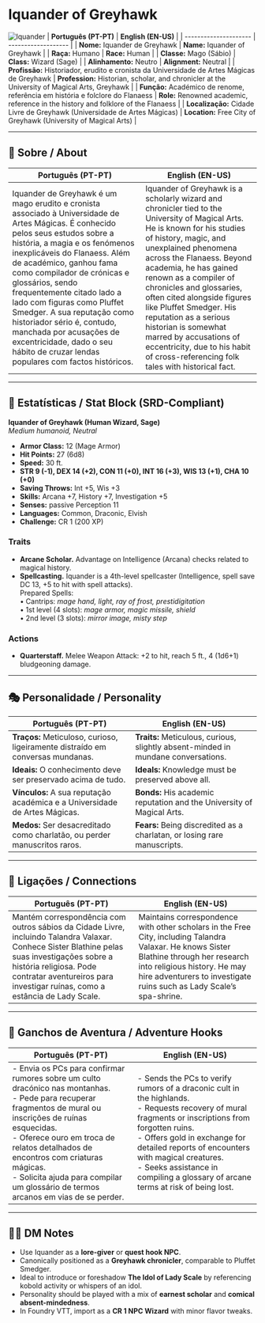 
# Iquander of Greyhawk

![Iquander](assets/npc/npc_blank.png)
| **Português (PT-PT)** | **English (EN-US)** |
| --------------------- | ------------------- |
| **Nome:** Iquander de Greyhawk | **Name:** Iquander of Greyhawk |
| **Raça:** Humano | **Race:** Human |
| **Classe:** Mago (Sábio) | **Class:** Wizard (Sage) |
| **Alinhamento:** Neutro | **Alignment:** Neutral |
| **Profissão:** Historiador, erudito e cronista da Universidade de Artes Mágicas de Greyhawk | **Profession:** Historian, scholar, and chronicler at the University of Magical Arts, Greyhawk |
| **Função:** Académico de renome, referência em história e folclore do Flanaess | **Role:** Renowned academic, reference in the history and folklore of the Flanaess |
| **Localização:** Cidade Livre de Greyhawk (Universidade de Artes Mágicas) | **Location:** Free City of Greyhawk (University of Magical Arts) |

---

## 📖 Sobre / About

| **Português (PT-PT)** | **English (EN-US)** |
| --------------------- | ------------------- |
| Iquander de Greyhawk é um mago erudito e cronista associado à Universidade de Artes Mágicas. É conhecido pelos seus estudos sobre a história, a magia e os fenómenos inexplicáveis do Flanaess. Além de académico, ganhou fama como compilador de crónicas e glossários, sendo frequentemente citado lado a lado com figuras como Pluffet Smedger. A sua reputação como historiador sério é, contudo, manchada por acusações de excentricidade, dado o seu hábito de cruzar lendas populares com factos históricos. | Iquander of Greyhawk is a scholarly wizard and chronicler tied to the University of Magical Arts. He is known for his studies of history, magic, and unexplained phenomena across the Flanaess. Beyond academia, he has gained renown as a compiler of chronicles and glossaries, often cited alongside figures like Pluffet Smedger. His reputation as a serious historian is somewhat marred by accusations of eccentricity, due to his habit of cross-referencing folk tales with historical fact. |

---

## 🧩 Estatísticas / Stat Block (SRD-Compliant)

**Iquander of Greyhawk (Human Wizard, Sage)**  
*Medium humanoid, Neutral*

- **Armor Class:** 12 (Mage Armor)  
- **Hit Points:** 27 (6d8)  
- **Speed:** 30 ft.  
- **STR 9 (-1), DEX 14 (+2), CON 11 (+0), INT 16 (+3), WIS 13 (+1), CHA 10 (+0)**  
- **Saving Throws:** Int +5, Wis +3  
- **Skills:** Arcana +7, History +7, Investigation +5  
- **Senses:** passive Perception 11  
- **Languages:** Common, Draconic, Elvish  
- **Challenge:** CR 1 (200 XP)  

### Traits
- **Arcane Scholar.** Advantage on Intelligence (Arcana) checks related to magical history.  
- **Spellcasting.** Iquander is a 4th-level spellcaster (Intelligence, spell save DC 13, +5 to hit with spell attacks).  
Prepared Spells:  
• Cantrips: *mage hand, light, ray of frost, prestidigitation*  
• 1st level (4 slots): *mage armor, magic missile, shield*  
• 2nd level (3 slots): *mirror image, misty step*  

### Actions
- **Quarterstaff.** Melee Weapon Attack: +2 to hit, reach 5 ft., 4 (1d6+1) bludgeoning damage.  

---

## 🎭 Personalidade / Personality

| **Português (PT-PT)** | **English (EN-US)** |
| --------------------- | ------------------- |
| **Traços:** Meticuloso, curioso, ligeiramente distraído em conversas mundanas. | **Traits:** Meticulous, curious, slightly absent-minded in mundane conversations. |
| **Ideais:** O conhecimento deve ser preservado acima de tudo. | **Ideals:** Knowledge must be preserved above all. |
| **Vínculos:** A sua reputação académica e a Universidade de Artes Mágicas. | **Bonds:** His academic reputation and the University of Magical Arts. |
| **Medos:** Ser desacreditado como charlatão, ou perder manuscritos raros. | **Fears:** Being discredited as a charlatan, or losing rare manuscripts. |

---

## 🔗 Ligações / Connections

| **Português (PT-PT)** | **English (EN-US)** |
| --------------------- | ------------------- |
| Mantém correspondência com outros sábios da Cidade Livre, incluindo Talandra Valaxar. Conhece Sister Blathine pelas suas investigações sobre a história religiosa. Pode contratar aventureiros para investigar ruínas, como a estância de Lady Scale. | Maintains correspondence with other scholars in the Free City, including Talandra Valaxar. He knows Sister Blathine through her research into religious history. He may hire adventurers to investigate ruins such as Lady Scale’s spa-shrine. |

---

## 🎲 Ganchos de Aventura / Adventure Hooks

| **Português (PT-PT)** | **English (EN-US)** |
| --------------------- | ------------------- |
| - Envia os PCs para confirmar rumores sobre um culto dracónico nas montanhas.<br>- Pede para recuperar fragmentos de mural ou inscrições de ruínas esquecidas.<br>- Oferece ouro em troca de relatos detalhados de encontros com criaturas mágicas.<br>- Solicita ajuda para compilar um glossário de termos arcanos em vias de se perder. | - Sends the PCs to verify rumors of a draconic cult in the highlands.<br>- Requests recovery of mural fragments or inscriptions from forgotten ruins.<br>- Offers gold in exchange for detailed reports of encounters with magical creatures.<br>- Seeks assistance in compiling a glossary of arcane terms at risk of being lost. |

---

## 🧑‍💻 DM Notes

- Use Iquander as a **lore-giver** or **quest hook NPC**.  
- Canonically positioned as a **Greyhawk chronicler**, comparable to Pluffet Smedger.  
- Ideal to introduce or foreshadow **The Idol of Lady Scale** by referencing kobold activity or whispers of an idol.  
- Personality should be played with a mix of **earnest scholar** and **comical absent-mindedness**.  
- In Foundry VTT, import as a **CR 1 NPC Wizard** with minor flavor tweaks.  
